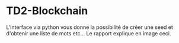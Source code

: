 # TD2-Blockchain

L'interface via python vous donne la possibilité de créer une seed et d'obtenir une liste de mots etc...
Le rapport explique en image ceci.
